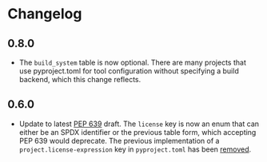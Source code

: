 # Changelog

## 0.8.0

 * The `build_system` table is now optional. There are many projects that use pyproject.toml for tool configuration without specifying a build backend, which this change reflects.

## 0.6.0

 * Update to latest [PEP 639](https://peps.python.org/pep-0639) draft. The `license` key is now an enum that can either be an SPDX identifier or the previous table form, which accepting PEP 639 would deprecate. The previous implementation of a `project.license-expression` key in `pyproject.toml` has been [removed](https://peps.python.org/pep-0639/#define-a-new-top-level-license-expression-key).
